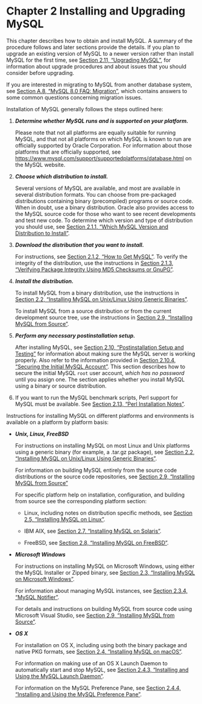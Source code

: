 # Chapter 2 Installing and Upgrading MySQL

This chapter describes how to obtain and install MySQL. A summary of the procedure follows and later sections provide the details. If you plan to upgrade an existing version of MySQL to a newer version rather than install MySQL for the first time, see [Section 2.11, “Upgrading MySQL”](https://dev.mysql.com/doc/refman/8.0/en/upgrading.html), for information about upgrade procedures and about issues that you should consider before upgrading.

If you are interested in migrating to MySQL from another database system, see [Section A.8, “MySQL 8.0 FAQ: Migration”](https://dev.mysql.com/doc/refman/8.0/en/faqs-migration.html), which contains answers to some common questions concerning migration issues.

Installation of MySQL generally follows the steps outlined here:

1. ***Determine whether MySQL runs and is supported on your platform.***

    Please note that not all platforms are equally suitable for running MySQL, and that not all platforms on which MySQL is known to run are officially supported by Oracle Corporation. For information about those platforms that are officially supported, see https://www.mysql.com/support/supportedplatforms/database.html on the MySQL website.

2. ***Choose which distribution to install.***

    Several versions of MySQL are available, and most are available in several distribution formats. You can choose from pre-packaged distributions containing binary (precompiled) programs or source code. When in doubt, use a binary distribution. Oracle also provides access to the MySQL source code for those who want to see recent developments and test new code. To determine which version and type of distribution you should use, see [Section 2.1.1, “Which MySQL Version and Distribution to Install”](https://dev.mysql.com/doc/refman/8.0/en/which-version.html).

3. ***Download the distribution that you want to install.***

    For instructions, see [Section 2.1.2, “How to Get MySQL”](https://dev.mysql.com/doc/refman/8.0/en/getting-mysql.html). To verify the integrity of the distribution, use the instructions in [Section 2.1.3, “Verifying Package Integrity Using MD5 Checksums or GnuPG”](https://dev.mysql.com/doc/refman/8.0/en/verifying-package-integrity.html).

4. ***Install the distribution.***

    To install MySQL from a binary distribution, use the instructions in [Section 2.2, “Installing MySQL on Unix/Linux Using Generic Binaries”](https://dev.mysql.com/doc/refman/8.0/en/binary-installation.html).

    To install MySQL from a source distribution or from the current development source tree, use the instructions in [Section 2.9, “Installing MySQL from Source”](https://dev.mysql.com/doc/refman/8.0/en/source-installation.html).

5. ***Perform any necessary postinstallation setup.***

    After installing MySQL, see [Section 2.10, “Postinstallation Setup and Testing”](https://dev.mysql.com/doc/refman/8.0/en/postinstallation.html) for information about making sure the MySQL server is working properly. Also refer to the information provided in [Section 2.10.4, “Securing the Initial MySQL Account”](https://dev.mysql.com/doc/refman/8.0/en/default-privileges.html). This section describes how to secure the initial MySQL `root` user account, *which has no password* until you assign one. The section applies whether you install MySQL using a binary or source distribution.

6. If you want to run the MySQL benchmark scripts, Perl support for MySQL must be available. See [Section 2.13, “Perl Installation Notes”](https://dev.mysql.com/doc/refman/8.0/en/perl-support.html).

Instructions for installing MySQL on different platforms and environments is available on a platform by platform basis:

- ***Unix, Linux, FreeBSD***

    For instructions on installing MySQL on most Linux and Unix platforms using a generic binary (for example, a .tar.gz package), see [Section 2.2, “Installing MySQL on Unix/Linux Using Generic Binaries”](https://dev.mysql.com/doc/refman/8.0/en/binary-installation.html).

    For information on building MySQL entirely from the source code distributions or the source code repositories, see [Section 2.9, “Installing MySQL from Source”](https://dev.mysql.com/doc/refman/8.0/en/source-installation.html)

    For specific platform help on installation, configuration, and building from source see the corresponding platform section:

    - Linux, including notes on distribution specific methods, see [Section 2.5, “Installing MySQL on Linux”](https://dev.mysql.com/doc/refman/8.0/en/linux-installation.html).

    - IBM AIX, see [Section 2.7, “Installing MySQL on Solaris”](https://dev.mysql.com/doc/refman/8.0/en/solaris-installation.html).

    - FreeBSD, see [Section 2.8, “Installing MySQL on FreeBSD”](https://dev.mysql.com/doc/refman/8.0/en/freebsd-installation.html).

- ***Microsoft Windows***

    For instructions on installing MySQL on Microsoft Windows, using either the MySQL Installer or Zipped binary, see [Section 2.3, “Installing MySQL on Microsoft Windows”](https://dev.mysql.com/doc/refman/8.0/en/windows-installation.html).

    For information about managing MySQL instances, see [Section 2.3.4, “MySQL Notifier”](https://dev.mysql.com/doc/refman/8.0/en/windows-notifier.html).

    For details and instructions on building MySQL from source code using Microsoft Visual Studio, see [Section 2.9, “Installing MySQL from Source”](https://dev.mysql.com/doc/refman/8.0/en/source-installation.html).

- ***OS X***

    For installation on OS X, including using both the binary package and native PKG formats, see [Section 2.4, “Installing MySQL on macOS”](https://dev.mysql.com/doc/refman/8.0/en/osx-installation.html).

    For information on making use of an OS X Launch Daemon to automatically start and stop MySQL, see [Section 2.4.3, “Installing and Using the MySQL Launch Daemon”](https://dev.mysql.com/doc/refman/8.0/en/osx-installation-launchd.html).

    For information on the MySQL Preference Pane, see [Section 2.4.4, “Installing and Using the MySQL Preference Pane”](https://dev.mysql.com/doc/refman/8.0/en/osx-installation-prefpane.html).